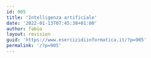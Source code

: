 ```yaml
---
id: 905
title: 'Intelligenza artificiale'
date: '2022-01-13T07:45:38+01:00'
author: fabio
layout: revision
guid: 'https://www.esercizidiinformatica.it/?p=905'
permalink: '/?p=905'
---
```


